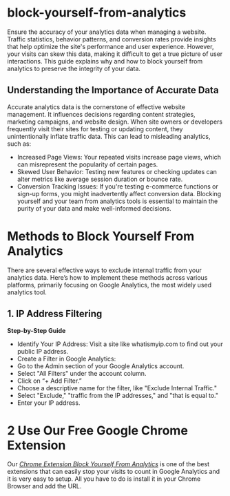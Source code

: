 # block-yourself-from-analytics
Ensure the accuracy of your analytics data when managing a website. Traffic statistics, behavior patterns, and conversion rates provide insights that help optimize the site's performance and user experience. However, your visits can skew this data, making it difficult to get a true picture of user interactions. This guide explains why and how to block yourself from analytics to preserve the integrity of your data.
## Understanding the Importance of Accurate Data
Accurate analytics data is the cornerstone of effective website management. It influences decisions regarding content strategies, marketing campaigns, and website design. When site owners or developers frequently visit their sites for testing or updating content, they unintentionally inflate traffic data. This can lead to misleading analytics, such as:
- Increased Page Views: Your repeated visits increase page views, which can misrepresent the popularity of certain pages.
- Skewed User Behavior: Testing new features or checking updates can alter metrics like average session duration or bounce rate.
- Conversion Tracking Issues: If you're testing e-commerce functions or sign-up forms, you might inadvertently affect conversion data.
Blocking yourself and your team from analytics tools is essential to maintain the purity of your data and make well-informed decisions.
# Methods to Block Yourself From Analytics
There are several effective ways to exclude internal traffic from your analytics data. Here’s how to implement these methods across various platforms, primarily focusing on Google Analytics, the most widely used analytics tool.
## 1. IP Address Filtering
**Step-by-Step Guide**
- Identify Your IP Address: Visit a site like whatismyip.com to find out your public IP address.
- Create a Filter in Google Analytics:
- Go to the Admin section of your Google Analytics account.
- Select "All Filters" under the account column.
- Click on “+ Add Filter.”
- Choose a descriptive name for the filter, like "Exclude Internal Traffic."
- Select "Exclude," "traffic from the IP addresses," and "that is equal to."
- Enter your IP address.
# 2 Use Our Free Google Chrome Extension
Our *[Chrome Extension Block Yourself From Analytics](https://chromewebstore.google.com/detail/block-yourself-from-analy/abbpfmfhdagohdmbefhalchcjbapannn)* is one of the best extensions that can easily stop your visits to count in Google Analytics and it is very easy to setup. All you have to do is install it in your Chrome Browser and add the URL.
